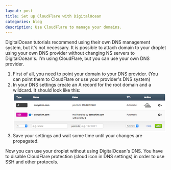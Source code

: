 ```yaml
---
layout: post
title: Set up CloudFlare with DigitalOcean
categories: blog
description: Use CloudFlare to manage your domains.
---
```


DigitalOcean tutorials recommend using their own DNS management system, but it's not necessary. It is possible to attach domain to your droplet using your own DNS provider without changing NS servers to DigitalOcean's. I'm using CloudFlare, but you can use your own DNS provider.

1. First of all, you need to point your domain to your DNS provider. (You can point them to CloudFlare or use your provider's DNS system)
2. In your DNS settings create an A record for the root domain and a wildcard. It should look like this: ![](/images/2014/08/digitalocean-cloudflare.png)
3. Save your settings and wait some time  until your changes are propagated.

Now you can use your droplet without using DigitalOcean's DNS. You have to disable CloudFlare protection (cloud icon in DNS settings) in order to use SSH and other protocols.

